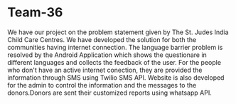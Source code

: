 # Team-36

We have our project on the problem statement given by The St. Judes India Child Care Centres.
We have developed the solution for both the communities having internet connection.
The language barrier problem is resolved by the Android Application which shows the questionare in different languages and collects the feedback of the user.
For the people who don't have an active internet conection, they are provided the information through SMS using Twilio SMS API.
Website is also developed for the admin to control the information and the messages to the donors.Donors are sent their customized reports using whatsapp API.
